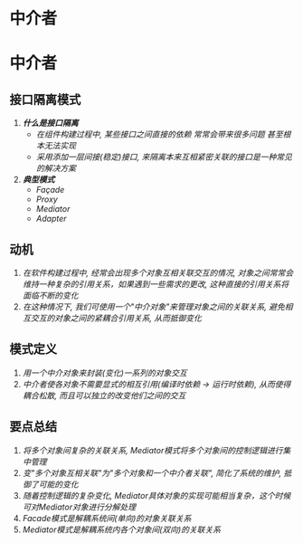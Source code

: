 # 中介者


# 中介者

## 接口隔离模式

1. ***什么是接口隔离***
   - *在组件构建过程中, 某些接口之间直接的依赖 常常会带来很多问题 甚至根本无法实现*
   - *采用添加一层间接(稳定)接口, 来隔离本来互相紧密关联的接口是一种常见的解决方案*
2. ***典型模式***
   - *Façade*
   - *Proxy*
   - *Mediator*
   - *Adapter*

## 动机

1. *在软件构建过程中, 经常会出现多个对象互相关联交互的情况, 对象之间常常会维持一种复杂的引用关系，如果遇到一些需求的更改, 这种直接的引用关系将面临不断的变化*
2. *在这种情况下, 我们可使用一个"中介对象"来管理对象之间的关联关系, 避免相互交互的对象之间的紧耦合引用关系, 从而抵御变化*

## 模式定义

1. *用一个中介对象来封装(变化)一系列的对象交互*
2. *中介者使各对象不需要显式的相互引用(编译时依赖 -> 运行时依赖), 从而使得耦合松散, 而且可以独立的改变他们之间的交互*

## 要点总结

1. *将多个对象间复杂的关联关系, Mediator模式将多个对象间的控制逻辑进行集中管理*
2. *变"多个对象互相关联"为"多个对象和一个中介者关联", 简化了系统的维护, 抵御了可能的变化*
3. *随着控制逻辑的复杂变化, Mediator具体对象的实现可能相当复杂，这个时候可对Mediator对象进行分解处理*
4. *Facade模式是解耦系统间(单向)的对象关联关系*
5. *Mediator模式是解耦系统内各个对象间(双向)的关联关系*

